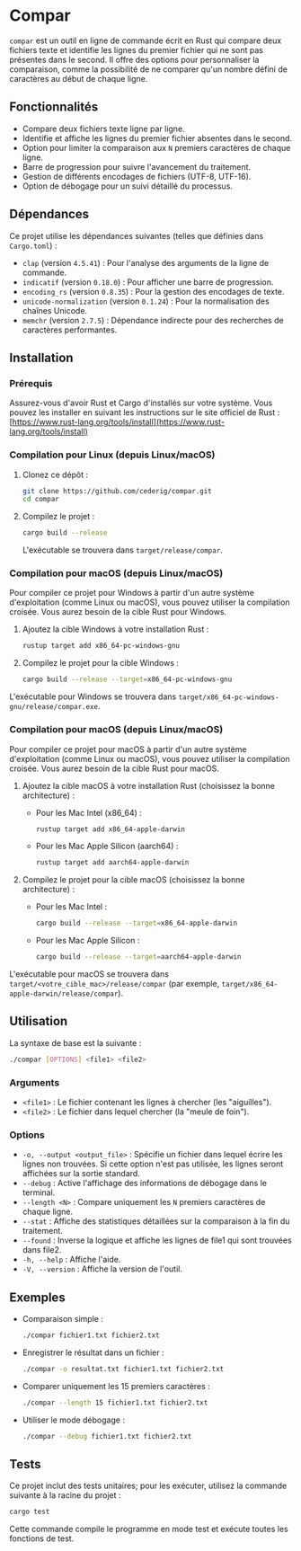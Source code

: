 # Compar

`compar` est un outil en ligne de commande écrit en Rust qui compare deux fichiers texte et identifie les lignes du premier fichier qui ne sont pas présentes dans le second. Il offre des options pour personnaliser la comparaison, comme la possibilité de ne comparer qu'un nombre défini de caractères au début de chaque ligne.

## Fonctionnalités

- Compare deux fichiers texte ligne par ligne.
- Identifie et affiche les lignes du premier fichier absentes dans le second.
- Option pour limiter la comparaison aux `N` premiers caractères de chaque ligne.
- Barre de progression pour suivre l'avancement du traitement.
- Gestion de différents encodages de fichiers (UTF-8, UTF-16).
- Option de débogage pour un suivi détaillé du processus.

## Dépendances

Ce projet utilise les dépendances suivantes (telles que définies dans `Cargo.toml`) :

-   `clap` (version `4.5.41`) : Pour l'analyse des arguments de la ligne de commande.
-   `indicatif` (version `0.18.0`) : Pour afficher une barre de progression.
-   `encoding_rs` (version `0.8.35`) : Pour la gestion des encodages de texte.
-   `unicode-normalization` (version `0.1.24`) : Pour la normalisation des chaînes Unicode.
-   `memchr` (version `2.7.5`) : Dépendance indirecte pour des recherches de caractères performantes.

## Installation

### Prérequis

Assurez-vous d'avoir Rust et Cargo d'installés sur votre système. Vous pouvez les installer en suivant les instructions sur le site officiel de Rust : [https://www.rust-lang.org/tools/install](https://www.rust-lang.org/tools/install)

### Compilation pour Linux (depuis Linux/macOS)
1.  Clonez ce dépôt :
    ```sh
    git clone https://github.com/cederig/compar.git
    cd compar
    ```
2.  Compilez le projet :
    ```sh
    cargo build --release
    ```
    L'exécutable se trouvera dans `target/release/compar`.

### Compilation pour macOS (depuis Linux/macOS)

Pour compiler ce projet pour Windows à partir d'un autre système d'exploitation (comme Linux ou macOS), vous pouvez utiliser la compilation croisée. Vous aurez besoin de la cible Rust pour Windows.

1.  Ajoutez la cible Windows à votre installation Rust :
    ```sh
    rustup target add x86_64-pc-windows-gnu
    ```

2.  Compilez le projet pour la cible Windows :
    ```sh
    cargo build --release --target=x86_64-pc-windows-gnu
    ```

L'exécutable pour Windows se trouvera dans `target/x86_64-pc-windows-gnu/release/compar.exe`.

### Compilation pour macOS (depuis Linux/macOS)

Pour compiler ce projet pour macOS à partir d'un autre système d'exploitation (comme Linux ou macOS), vous pouvez utiliser la compilation croisée. Vous aurez besoin de la cible Rust pour macOS.

1.  Ajoutez la cible macOS à votre installation Rust (choisissez la bonne architecture) :
    *   Pour les Mac Intel (x86_64) :
        ```sh
        rustup target add x86_64-apple-darwin
        ```
    *   Pour les Mac Apple Silicon (aarch64) :
        ```sh
        rustup target add aarch64-apple-darwin
        ```

2.  Compilez le projet pour la cible macOS (choisissez la bonne architecture) :
    *   Pour les Mac Intel :
        ```sh
        cargo build --release --target=x86_64-apple-darwin
        ```
    *   Pour les Mac Apple Silicon :
        ```sh
        cargo build --release --target=aarch64-apple-darwin
        ```

L'exécutable pour macOS se trouvera dans `target/<votre_cible_mac>/release/compar` (par exemple, `target/x86_64-apple-darwin/release/compar`).

## Utilisation

La syntaxe de base est la suivante :

```bash
./compar [OPTIONS] <file1> <file2>
```

### Arguments

-   `<file1>` : Le fichier contenant les lignes à chercher (les "aiguilles").
-   `<file2>` : Le fichier dans lequel chercher (la "meule de foin").

### Options

-   `-o, --output <output_file>` : Spécifie un fichier dans lequel écrire les lignes non trouvées. Si cette option n'est pas utilisée, les lignes seront affichées sur la sortie standard.
-   `--debug` : Active l'affichage des informations de débogage dans le terminal.
-   `--length <N>` : Compare uniquement les `N` premiers caractères de chaque ligne.
-   `--stat` : Affiche des statistiques détaillées sur la comparaison à la fin du traitement.
-   `--found` : Inverse la logique et affiche les lignes de file1 qui sont trouvées dans file2.
-   `-h, --help` : Affiche l'aide.
-   `-V, --version` : Affiche la version de l'outil.

## Exemples

-   Comparaison simple :

    ```bash
    ./compar fichier1.txt fichier2.txt
    ```

-   Enregistrer le résultat dans un fichier :

    ```bash
    ./compar -o resultat.txt fichier1.txt fichier2.txt
    ```

-   Comparer uniquement les 15 premiers caractères :

    ```bash
    ./compar --length 15 fichier1.txt fichier2.txt
    ```

-   Utiliser le mode débogage :

    ```bash
    ./compar --debug fichier1.txt fichier2.txt
    ```

## Tests

Ce projet inclut des tests unitaires; pour les exécuter, utilisez la commande suivante à la racine du projet :

```bash
cargo test
```

Cette commande compile le programme en mode test et exécute toutes les fonctions de test.